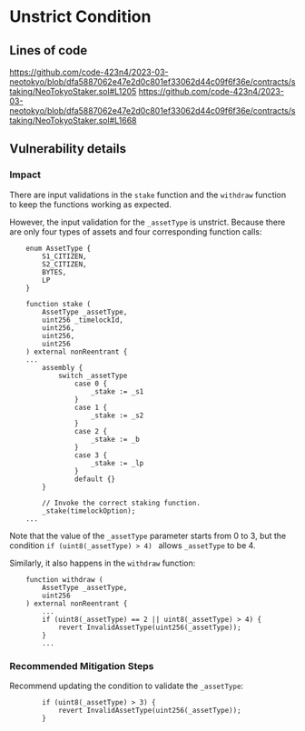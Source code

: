 # Unstrict Condition

## Lines of code

https://github.com/code-423n4/2023-03-neotokyo/blob/dfa5887062e47e2d0c801ef33062d44c09f6f36e/contracts/staking/NeoTokyoStaker.sol#L1205
https://github.com/code-423n4/2023-03-neotokyo/blob/dfa5887062e47e2d0c801ef33062d44c09f6f36e/contracts/staking/NeoTokyoStaker.sol#L1668


## Vulnerability details

### Impact
There are input validations in the `stake` function and the `withdraw` function to keep the functions working as expected.

However, the input validation for the `_assetType` is unstrict. Because there are only four types of assets and four corresponding function calls:
```Solidity
	enum AssetType {
		S1_CITIZEN,
		S2_CITIZEN,
		BYTES,
		LP
	}
```
```Solidity
	function stake (
		AssetType _assetType,
		uint256 _timelockId,
		uint256,
		uint256,
		uint256
	) external nonReentrant {
	...
		assembly {
			switch _assetType
				case 0 {
					_stake := _s1
				}
				case 1 {
					_stake := _s2
				}
				case 2 {
					_stake := _b
				}
				case 3 {
					_stake := _lp
				}
				default {}
		}

		// Invoke the correct staking function.
		_stake(timelockOption);
	...
```

Note that the value of the `_assetType` parameter starts from 0 to 3, but the condition `if (uint8(_assetType) > 4) ` allows `_assetType` to be 4. 

Similarly, it also happens in the `withdraw` function:
```Solidity
	function withdraw (
		AssetType _assetType,
		uint256
	) external nonReentrant {
		...
		if (uint8(_assetType) == 2 || uint8(_assetType) > 4) {
			revert InvalidAssetType(uint256(_assetType));
		}
		...
```

### Recommended Mitigation Steps
Recommend updating the condition to validate the `_assetType`:
```Solidity
		if (uint8(_assetType) > 3) {
			revert InvalidAssetType(uint256(_assetType));
		}
```

